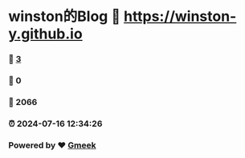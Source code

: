 # winston的Blog :link: https://winston-y.github.io 
### :page_facing_up: [3](https://winston-y.github.io/tag.html) 
### :speech_balloon: 0 
### :hibiscus: 2066 
### :alarm_clock: 2024-07-16 12:34:26 
### Powered by :heart: [Gmeek](https://github.com/Meekdai/Gmeek)
